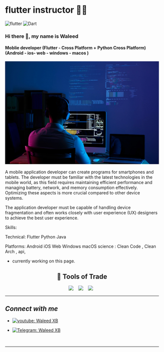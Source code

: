 # flutter instructor ✍🏻

![flutter](https://img.shields.io/badge/Flutter-Framework-green?logo=flutter)
![Dart](https://img.shields.io/badge/Dart-Language-blue?logo=dart)


### Hi there 👋, my name is Waleed 
#### Moblie developer (Flutter - Cross Platform + Python Cross Platform) (Android - ios- web - windows - macos )
![Moblie developer (Flutter - Cross Platform + Python Cross Platform) (Android - ios- web - windows - macos)](software-developer-6521720-scaled.jpg)

A mobile application developer can create programs for smartphones and tablets. The developer must be familiar with the latest technologies in the mobile world, as this field requires maintaining efficient performance and managing battery, network, and memory consumption effectively. Optimizing these aspects is more crucial compared to other device systems.

The application developer must be capable of handling device fragmentation and often works closely with user experience (UX) designers to achieve the best user experience.

Skills:

Technical:
Flutter
Python
Java

Platforms:
Android
iOS
Web
Windows
macOS
science : Clean Code , Clean Arch , api, 
-  currently working on this page. 

<h2 align="center"> 🔭 Tools of Trade</h2>
<p align="center">
  <img src="https://img.shields.io/badge/Flutter-%2302569B.svg?style=for-the-badge&logo=Flutter&logoColor=white" />&nbsp;&nbsp;&nbsp;
  <img src="[https://img.shields.io/badge/unity-%23000000.svg?style=for-the-badge&logo=unity&logoColor=white](https://www.google.com/imgres?q=image%20python&imgurl=https%3A%2F%2Fupload.wikimedia.org%2Fwikipedia%2Fcommons%2Fthumb%2Ff%2Ff8%2FPython_logo_and_wordmark.svg%2F2560px-Python_logo_and_wordmark.svg.png&imgrefurl=https%3A%2F%2Fen.m.wikipedia.org%2Fwiki%2FFile%3APython_logo_and_wordmark.svg&docid=t1FyyQ--OrDxlM&tbnid=9UFc6CKWOJKyrM&vet=12ahUKEwilvb3RpuCHAxUX2wIHHfbeHRAQM3oECHUQAA..i&w=2560&h=759&hcb=2&ved=2ahUKEwilvb3RpuCHAxUX2wIHHfbeHRAQM3oECHUQAA)" />&nbsp;&nbsp;&nbsp;
  <img src="https://img.shields.io/badge/Android-3DDC84?style=for-the-badge&logo=android&logoColor=white" />&nbsp;&nbsp;

<hr>
</p>



## *Connect with me*

* [![youtube: Waleed XB](https://img.shields.io/badge/-Waleed_XB-blue?style=social&logo=Youtube&link=https://youtube.com/@W_XB)]([[https://youtube.com/@W_XB](https://youtube.com/@W_XB)](https://youtube.com/@W_XB))

* [![Telegram: Waleed XB](https://img.shields.io/badge/-LinuxXB-blue?style=social&logo=Telegram&link=https://t.me/Linuxxb)]([https://t.me/Linuxxb](https://t.me/Linuxxb))
<br>
<hr>


